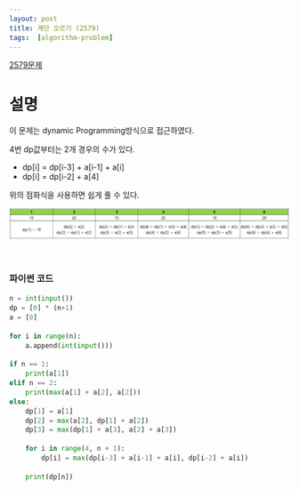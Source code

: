 ```yaml
---
layout: post
title: 계단 오르기 (2579)
tags:  [algorithm-problem]
---
```


[2579문제](https://www.acmicpc.net/problem/2579)

# 설명

이 문제는 dynamic Programming방식으로 접근하였다.

4번 dp값부터는 2개 경우의 수가 있다.

* dp[i] = dp[i-3] + a[i-1] + a[i]
* dp[i] = dp[i-2] + a[4]

위의 점화식을 사용하면 쉽게 풀 수 있다.

![Alt text](/public/post/2020_02_25_2579/pic1.PNG)



&nbsp;
&nbsp;
&nbsp;

### 파이썬 코드

~~~python
n = int(input())
dp = [0] * (n+1)
a = [0]

for i in range(n):
    a.append(int(input()))

if n == 1:
    print(a[1])
elif n == 2:
    print(max(a[1] + a[2], a[2]))
else:
    dp[1] = a[1]
    dp[2] = max(a[2], dp[1] + a[2])
    dp[3] = max(dp[1] + a[3], a[2] + a[3])

    for i in range(4, n + 1):
        dp[i] = max(dp[i-3] + a[i-1] + a[i], dp[i-2] + a[i])

    print(dp[n])
~~~
